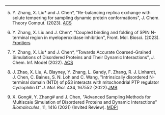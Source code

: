 ---

5. Y. Zhang, X. Liu* and J. Chen*, "Re-balancing replica exchange with solute tempering for sampling dynamic protein conformations", J. Chem. Theory Comput. (2023). [ACS](https://pubs.acs.org/doi/10.1021/acs.jctc.2c01139)

4. Y. Zhang, X. Liu and J. Chen*, "Coupled binding and folding of SPIN N-terminal region in myeloperoxidase inhibition", Front. Mol. Biosci. (2023). [Frontiers](https://doi.org/10.3389/fmolb.2023.1130189)

3. Y. Zhang, X. Liu* and J. Chen*, "Towards Accurate Coarsed-Grained Simulations of Disordered Proteins and Their Dynamic Interactions", J. Chem. Inf. Model (2022). [ACS](https://pubs.acs.org/doi/full/10.1021/acs.jcim.2c00974)

2. J. Zhao, X. Liu, A. Blayney, Y. Zhang, L. Gandy, F. Zhang, R. J. Linhardt, J. Chen, C. Baines, S. N. Loh and C. Wang, "Intrinsically disordered N-terminal domain (NTD) of p53 interacts with mitochondrial PTP regulator Cyclophilin D" <i>J. Mol. Biol.</i> 434, 167552 (2022).[JMB](https://pubmed.ncbi.nlm.nih.gov/35341741/)

1. X. Gong#, Y. Zhang# and J. Chen, "Advanced Sampling Methods for Multiscale Simulation of Disordered Proteins and Dynamic Interactions" <i>Biomolecules</i>, 11, 1416 (2021) (Invited Review). [MDPI](https://www.mdpi.com/2218-273X/11/10/1416)

